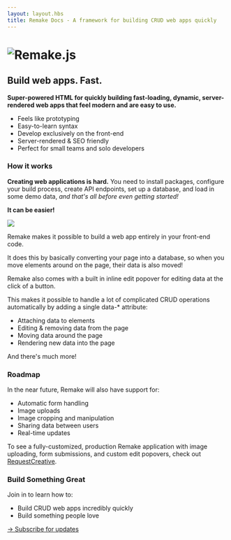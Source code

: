 ```yaml
---
layout: layout.hbs
title: Remake Docs - A framework for building CRUD web apps quickly
---
```


<h1 class="logo"><img class="logo__image" src="/static/logo.svg" alt="Remake.js"></h1>

## Build web apps. Fast.

<b>Super-powered HTML for quickly building fast-loading, dynamic, server-rendered web apps that feel modern and are easy to use.</b>

* Feels like prototyping
* Easy-to-learn syntax
* Develop exclusively on the front-end 
* Server-rendered & SEO friendly
* Perfect for small teams and solo developers

### How it works

**Creating web applications is hard.** You need to install packages, configure your build process, create API endpoints, set up a database, and load in some demo data, *and that's all before even getting started!*

**It can be easier!**

<img src="/static/remake-how-it-works.png">

Remake makes it possible to build a web app entirely in your front-end code.

It does this by basically converting your page into a database, so when you move elements around on the page, their data is also moved!

Remake also comes with a built in inline edit popover for editing data at the click of a button.

This makes it possible to handle a lot of complicated CRUD operations automatically by adding a single data-* attribute:

* Attaching data to elements
* Editing & removing data from the page
* Moving data around the page
* Rendering new data into the page

And there's much more!

### Roadmap

In the near future, Remake will also have support for:

* Automatic form handling
* Image uploads
* Image cropping and manipulation
* Sharing data between users
* Real-time updates

To see a fully-customized, production Remake application with image uploading, form submissions, and custom edit popovers, check out [RequestCreative](https://www.requestcreative.com/).

### Build Something Great

Join in to learn how to:

* Build CRUD web apps incredibly quickly
* Build something people love

<div class="spacer--8"></div>

<a class="slanted-link" href="https://form.remaketheweb.com/"><span>&rarr; Subscribe for updates</span></a>







